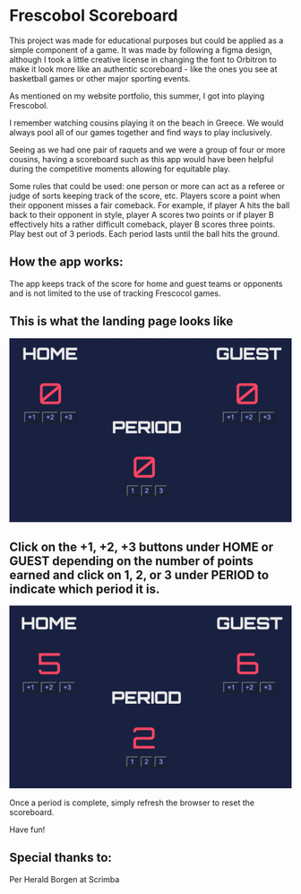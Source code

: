 # Frescobol Scoreboard 

This project was made for educational purposes but could be applied as a simple component of a game. It was made by following a figma design, although I took a little creative license in changing the font to Orbitron to make it look more like an authentic scoreboard - like the ones you see at basketball games or other major sporting events. 

As mentioned on my website portfolio, this summer, I got into playing Frescobol.

I remember watching cousins playing it on the beach in Greece. We would always pool all of our games together and find ways to play inclusively.

Seeing as we had one pair of raquets and we were a group of four or more cousins, having a scoreboard such as this app would have been helpful during the competitive moments allowing for equitable play.

Some rules that could be used: one person or more can act as a referee or judge of sorts keeping track of the score, etc. Players score a point when their opponent misses a fair comeback. For example, if player A hits the ball back to their opponent in style, player A scores two points or if player B effectively hits a rather difficult comeback, player B scores three points. Play best out of 3 periods. Each period lasts until the ball hits the ground.

## How the app works: 
The app keeps track of the score for home and guest teams or opponents and is not limited to the use of tracking Frescocol games. 

## This is what the landing page looks like
![app-pic](sb1.png)

## Click on the +1, +2, +3 buttons under HOME or GUEST depending on the number of points earned and click on 1, 2, or 3 under PERIOD to indicate which period it is. 
![app-pic](sb2.png)

Once a period is complete, simply refresh the browser to reset the scoreboard.

Have fun!

## Special thanks to: 

Per Herald Borgen at Scrimba
